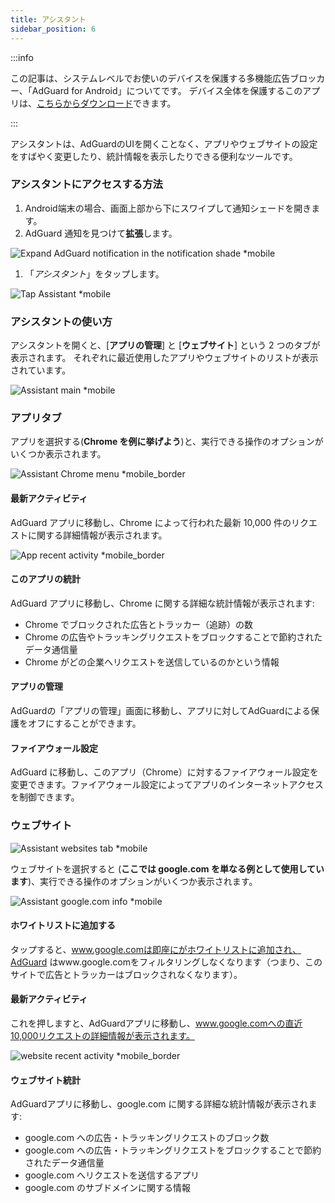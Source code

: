 ```yaml
---
title: アシスタント
sidebar_position: 6
---
```


:::info

この記事は、システムレベルでお使いのデバイスを保護する多機能広告ブロッカー、「AdGuard for Android」についてです。 デバイス全体を保護するこのアプリは、[こちらからダウンロード](https://agrd.io/download-kb-adblock)できます。

:::

アシスタントは、AdGuardのUIを開くことなく、アプリやウェブサイトの設定をすばやく変更したり、統計情報を表示したりできる便利なツールです。

### アシスタントにアクセスする方法

1. Android端末の場合、画面上部から下にスワイプして通知シェードを開きます。
2. AdGuard 通知を見つけて**拡張**します。

![Expand AdGuard notification in the notification shade \*mobile](https://cdn.adtidy.org/blog/new/6lqy8expand-assistant-ja.png)

1. 「_アシスタント_」をタップします。

![Tap Assistant \*mobile](https://cdn.adtidy.org/blog/new/x8748Screenshot_One_UI_Home.jpg)

### アシスタントの使い方

アシスタントを開くと、[**アプリの管理**] と [**ウェブサイト**] という 2 つのタブが表示されます。 それぞれに最近使用したアプリやウェブサイトのリストが表示されています。

![Assistant main \*mobile](https://cdn.adtidy.org/blog/new/1d36eScreenshot_20230706-151717_AdGuard.jpg)

### アプリタブ

アプリを選択する(**Chrome を例に挙げよう**)と、実行できる操作のオプションがいくつか表示されます。

![Assistant Chrome menu \*mobile_border](https://cdn.adtidy.org/blog/new/2fp3ugassistant-menu-chrome-ja.jpg)

#### 最新アクティビティ

AdGuard アプリに移動し、Chrome によって行われた最新 10,000 件のリクエストに関する詳細情報が表示されます。

![App recent activity \*mobile_border](https://cdn.adtidy.org/blog/new/8rrjxchrome-recent-ja.jpg)

#### このアプリの統計

AdGuard アプリに移動し、Chrome に関する詳細な統計情報が表示されます:

- Chrome でブロックされた広告とトラッカー（追跡）の数
- Chrome の広告やトラッキングリクエストをブロックすることで節約されたデータ通信量
- Chrome がどの企業へリクエストを送信しているのかという情報

#### アプリの管理

AdGuardの「アプリの管理」画面に移動し、アプリに対してAdGuardによる保護をオフにすることができます。

#### ファイアウォール設定

AdGuard に移動し、このアプリ（Chrome）に対するファイアウォール設定を変更できます。ファイアウォール設定によってアプリのインターネットアクセスを制御できます。

### ウェブサイト

![Assistant websites tab \*mobile](https://cdn.adtidy.org/blog/new/5r70aassistant-websites-ja.jpg)

ウェブサイトを選択すると (**ここでは google.com を単なる例として使用しています**)、実行できる操作のオプションがいくつか表示されます。

![Assistant google.com info \*mobile](https://cdn.adtidy.org/blog/new/tybmvgoogle-com-assistant-ja.jpg)

#### ホワイトリストに追加する

タップすると、www.google.comは即座にがホワイトリストに追加され、AdGuard はwww.google.comをフィルタリングしなくなります（つまり、このサイトで広告とトラッカーはブロックされなくなります）。

#### 最新アクティビティ

これを押しますと、AdGuardアプリに移動し、www.google.comへの直近10,000リクエストの詳細情報が表示されます。

![website recent activity \*mobile_border](https://cdn.adtidy.org/blog/new/rg2aegoogle-com-recent-ja.jpg)

#### ウェブサイト統計

AdGuardアプリに移動し、google.com に関する詳細な統計情報が表示されます:

- google.com への広告・トラッキングリクエストのブロック数
- google.com への広告・トラッキングリクエストをブロックすることで節約されたデータ通信量
- google.com へリクエストを送信するアプリ
- google.com のサブドメインに関する情報
